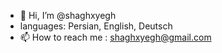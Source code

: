 - 👋 Hi, I’m @shaghxyegh
-    languages: Persian, English, Deutsch 
- 📫 How to reach me : shaghxyegh@gmail.com 

<!---
shaghxyegh/shaghxyegh is a ✨ special ✨ repository because its `README.md` (this file) appears on your GitHub profile.
You can click the Preview link to take a look at your changes.
--->
